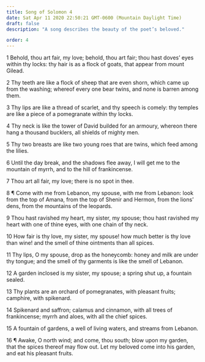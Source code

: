 ```yaml
---
title: Song of Solomon 4
date: Sat Apr 11 2020 22:50:21 GMT-0600 (Mountain Daylight Time)
draft: false
description: "A song describes the beauty of the poet’s beloved."

order: 4
---
```

    
1 Behold, thou art fair, my love; behold, thou art fair; thou hast doves’ eyes within thy locks: thy hair is as a flock of goats, that appear from mount Gilead.

2 Thy teeth are like a flock of sheep that are even shorn, which came up from the washing; whereof every one bear twins, and none is barren among them.

3 Thy lips are like a thread of scarlet, and thy speech is comely: thy temples are like a piece of a pomegranate within thy locks.

4 Thy neck is like the tower of David builded for an armoury, whereon there hang a thousand bucklers, all shields of mighty men.

5 Thy two breasts are like two young roes that are twins, which feed among the lilies.

6 Until the day break, and the shadows flee away, I will get me to the mountain of myrrh, and to the hill of frankincense.

7 Thou art all fair, my love; there is no spot in thee.

8 ¶ Come with me from Lebanon, my spouse, with me from Lebanon: look from the top of Amana, from the top of Shenir and Hermon, from the lions’ dens, from the mountains of the leopards.

9 Thou hast ravished my heart, my sister, my spouse; thou hast ravished my heart with one of thine eyes, with one chain of thy neck.

10 How fair is thy love, my sister, my spouse! how much better is thy love than wine! and the smell of thine ointments than all spices.

11 Thy lips, O my spouse, drop as the honeycomb: honey and milk are under thy tongue; and the smell of thy garments is like the smell of Lebanon.

12 A garden inclosed is my sister, my spouse; a spring shut up, a fountain sealed.

13 Thy plants are an orchard of pomegranates, with pleasant fruits; camphire, with spikenard.

14 Spikenard and saffron; calamus and cinnamon, with all trees of frankincense; myrrh and aloes, with all the chief spices.

15 A fountain of gardens, a well of living waters, and streams from Lebanon.

16 ¶ Awake, O north wind; and come, thou south; blow upon my garden, that the spices thereof may flow out. Let my beloved come into his garden, and eat his pleasant fruits.
